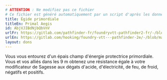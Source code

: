 ```yaml
---
# ATTENTION : Ne modifiez pas ce fichier
# Ce fichier est généré automatiquement par un script d'après les données du module Foundry VTT officiel et de sa traduction
title: Égide primordiale
titleEn: Primal Aegis
id: AbjVJIBdNjbQbVnV
urlFr: https://gitlab.com/pathfinder-fr/foundryvtt-pathfinder2-fr/-/blob/master/data/feats/AbjVJIBdNjbQbVnV.htm
urlEn: https://gitlab.com/hooking/foundry-vtt---pathfinder-2e/-/blob/master/packs/data/feats.db/primal-aegis.json
layout: dons
---
```

Vous vous entourez d'un épais champ d'énergie protectrice primordiale. Vous et vos alliés dans les 9 m obtenez une résistance égale à votre modificateur de Sagesse aux dégats d'acide, d'électricité, de feu, de froid, négatifs et positifs.
